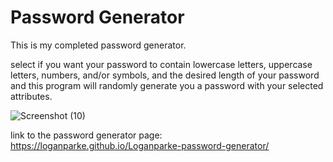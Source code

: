 # Password Generator 
This is my completed password generator.

select if you want your password to contain lowercase letters, uppercase letters, numbers, and/or symbols, and the desired length of your password and this program will randomly generate you a password with your selected attributes.

![Screenshot (10)](https://user-images.githubusercontent.com/97258438/152424591-f989aeea-b8c3-49b3-a190-b6c6bc182391.png)


link to the password generator page:  https://loganparke.github.io/Loganparke-password-generator/
